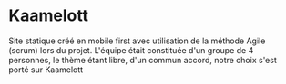
# Kaamelott

Site statique créé en mobile first avec utilisation de la méthode Agile (scrum) lors du projet. L'équipe était constituée d'un groupe de 4 personnes, le thème étant libre, d'un commun accord, notre choix s'est porté sur Kaamelott 
